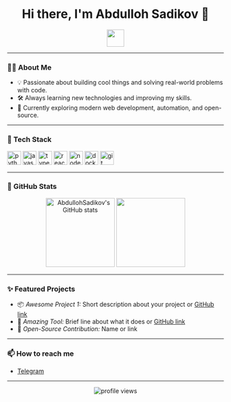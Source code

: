 <h1 align="center">Hi there, I'm Abdulloh Sadikov 👋</h1>

<p align="center">
  <img src="https://media.giphy.com/media/hvRJCLFzcasrR4ia7z/giphy.gif" width="40"/>
</p>

---

### 👨‍💻 About Me

- 💡 Passionate about building cool things and solving real-world problems with code.
- 🛠 Always learning new technologies and improving my skills.
- 🌱 Currently exploring modern web development, automation, and open-source.

---

### 🚀 Tech Stack

<p align="left">
  <img src="https://cdn.jsdelivr.net/gh/devicons/devicon/icons/python/python-original.svg" height="32" alt="python"/>
  <img src="https://cdn.jsdelivr.net/gh/devicons/devicon/icons/javascript/javascript-original.svg" height="32" alt="javascript"/>
  <img src="https://cdn.jsdelivr.net/gh/devicons/devicon/icons/typescript/typescript-original.svg" height="32" alt="typescript"/>
  <img src="https://cdn.jsdelivr.net/gh/devicons/devicon/icons/react/react-original.svg" height="32" alt="react"/>
  <img src="https://cdn.jsdelivr.net/gh/devicons/devicon/icons/nodejs/nodejs-original.svg" height="32" alt="nodejs"/>
  <img src="https://cdn.jsdelivr.net/gh/devicons/devicon/icons/docker/docker-original.svg" height="32" alt="docker"/>
  <img src="https://cdn.jsdelivr.net/gh/devicons/devicon/icons/git/git-original.svg" height="32" alt="git"/>
</p>

---

### 🌟 GitHub Stats

<p align="center">
  <img src="https://github-readme-stats.vercel.app/api?username=AbdullohSadikov&show_icons=true&theme=github_dark" alt="AbdullohSadikov's GitHub stats" height="160"/>
  <img src="https://github-readme-streak-stats.herokuapp.com/?user=AbdullohSadikov&theme=github-dark-blue" height="160"/>
</p>

---

### ✨ Featured Projects

- 📦 *Awesome Project 1:* Short description about your project or [GitHub link](#)
- 🚀 *Amazing Tool:* Brief line about what it does or [GitHub link](#)
- 🤖 *Open-Source Contribution:* Name or link

---

### 📫 How to reach me

- [Telegram](Windy_2010)


---

<p align="center">
  <img src="https://komarev.com/ghpvc/?username=AbdullohSadikov&color=blueviolet" alt="profile views"/>
</p>
